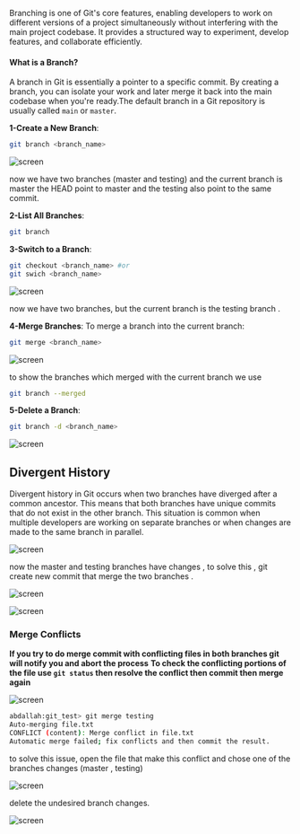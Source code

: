 Branching is one of Git's core features, enabling developers to work on different versions of a project simultaneously without interfering with the main project codebase. It provides a structured way to experiment, develop features, and collaborate efficiently.

#### **What is a Branch?**

A branch in Git is essentially a pointer to a specific commit. By creating a branch, you can isolate your work and later merge it back into the main codebase when you're ready.The default branch in a Git repository is usually called `main` or `master`.
 
**1-Create a New Branch**:
```bash
git branch <branch_name>
```

![screen](./images/3.1.png)

now we have two branches (master and testing) and the current branch is master 
the HEAD point to master and the testing also point to the same commit.


**2-List All Branches**:
```bash
git branch
```


**3-Switch to a Branch**:
```bash
git checkout <branch_name> #or
git swich <branch_name> 
```

![screen](./images/3.2.png)

now we have two branches, but the current branch is the testing branch .
 
**4-Merge Branches**: To merge a branch into the current branch:
```bash
git merge <branch_name>
```

![screen](./images/3.3.png)

to show the branches which merged with the current branch we use 
```bash
git branch --merged
```
 
**5-Delete a Branch**:
```bash
git branch -d <branch_name>
```

![screen](./images/3.4.png)

 
## Divergent History 
Divergent history in Git occurs when two branches have diverged after a common ancestor. This means that both branches have unique commits that do not exist in the other branch. This situation is common when multiple developers are working on separate branches or when changes are made to the same branch in parallel.

![screen](./images/3.5.png)

now the master and testing branches have changes , to solve this , git create new commit that merge the two branches .

![screen](./images/3.6.png)

![screen](./images/3.7.png)

### Merge Conflicts

**If you try to do merge commit with conflicting files in both branches git will notify you and abort the process** **To check the conflicting portions of the file use `git status` then resolve the conflict then commit then merge again**

![screen](./images/3.8.png)

```bash
abdallah:git_test> git merge testing
Auto-merging file.txt
CONFLICT (content): Merge conflict in file.txt
Automatic merge failed; fix conflicts and then commit the result.
```

to solve this issue, open the file that make this conflict and chose one of the branches changes (master , testing)

![screen](./images/3.9.png)

delete the undesired branch changes.

![screen](./images/3.10.png)


